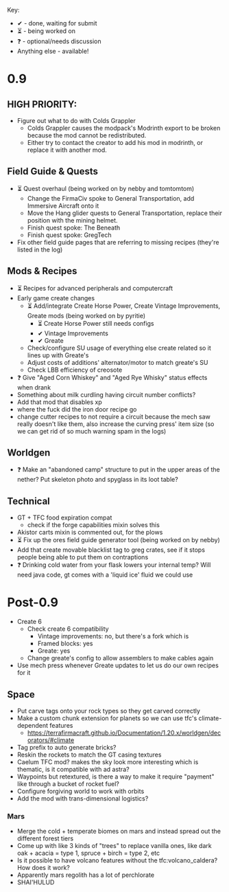Key: 
- ✔ - done, waiting for submit
- ⏳ - being worked on
- ❓ - optional/needs discussion
- Anything else - available!

# 0.9

## HIGH PRIORITY:
- Figure out what to do with Colds Grappler
	- Colds Grappler causes the modpack's Modrinth export to be broken because the mod cannot be redistributed.
	- Either try to contact the creator to add his mod in modrinth, or replace it with another mod.
## Field Guide & Quests
- ⏳ Quest overhaul (being worked on by nebby and tomtomtom)
	- Change the FirmaCiv spoke to General Transportation, add Immersive Aircraft onto it
	- Move the Hang glider quests to General Transportation, replace their position with the mining helmet.
	- Finish quest spoke: The Beneath
	- Finish quest spoke: GregTech
- Fix other field guide pages that are referring to missing recipes (they're listed in the log)

## Mods & Recipes
- ⏳ Recipes for advanced peripherals and computercraft
- Early game create changes
	- ⏳ Add/integrate Create Horse Power, Create Vintage Improvements, Greate mods (being worked on by pyritie)
		- ⏳ Create Horse Power still needs configs
		- ✔ Vintage Improvements
		- ✔ Greate
	- Check/configure SU usage of everything else create related so it lines up with Greate's
	- Adjust costs of additions' alternator/motor to match greate's SU
	- Check LBB efficiency of creosote
- ❓ Give "Aged Corn Whiskey" and "Aged Rye Whisky" status effects when drank
- Something about milk curdling having circuit number conflicts?
- Add that mod that disables xp
- where the fuck did the iron door recipe go
- change cutter recipes to not require a circuit because the mech saw really doesn't like them, also increase the curving press' item size (so we can get rid of so much warning spam in the logs)

## Worldgen
- ❓ Make an "abandoned camp" structure to put in the upper areas of the nether? Put skeleton photo and spyglass in its loot table?
  
## Technical
- GT + TFC food expiration compat
	- check if the forge capabilities mixin solves this
- Akistor carts mixin is commented out, for the plows
- ⏳ Fix up the ores field guide generator tool (being worked on by nebby)
- Add that create movable blacklist tag to greg crates, see if it stops people being able to put them on contraptions
- ❓ Drinking cold water from your flask lowers your internal temp? Will need java code, gt comes with a 'liquid ice' fluid we could use

# Post-0.9
- Create 6
	- Check create 6 compatibility
		- Vintage improvements: no, but there's a fork which is
		- Framed blocks: yes
		- Greate: yes
	- Change greate's config to allow assemblers to make cables again
- Use mech press whenever Greate updates to let us do our own recipes for it

## Space
- Put carve tags onto your rock types so they get carved correctly
- Make a custom chunk extension for planets so we can use tfc's climate-dependent features
	- https://terrafirmacraft.github.io/Documentation/1.20.x/worldgen/decorators/#climate
- Tag prefix to auto generate bricks?
- Reskin the rockets to match the GT casing textures
- Caelum TFC mod? makes the sky look more interesting which is thematic, is it compatible with ad astra?
- Waypoints but retextured, is there a way to make it require "payment" like through a bucket of rocket fuel?
- Configure forgiving world to work with orbits
- Add the mod with trans-dimensional logistics?

### Mars
- Merge the cold + temperate biomes on mars and instead spread out the different forest tiers
- Come up with like 3 kinds of "trees" to replace vanilla ones, like dark oak + acacia = type 1, spruce + birch = type 2, etc
- Is it possible to have volcano features without the tfc:volcano_caldera? How does it work?
- Apparently mars regolith has a lot of perchlorate
- SHAI'HULUD

